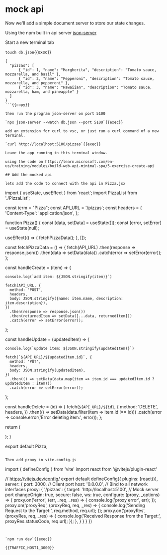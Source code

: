 # mock api

Now we'll add a simple document server to store our state changes.

Using the npm built in api server [json-server](https://www.npmjs.com/package/json-server)

Start a new terminal tab

`touch db.json`{{exec}}

```
{
  "pizzas": [
      { "id": 1, "name": "Margherita", "description": "Tomato sauce, mozzarella, and basil" },
      { "id": 2, "name": "Pepperoni", "description": "Tomato sauce, mozzarella, and pepperoni" },
      { "id": 3, "name": "Hawaiian", "description": "Tomato sauce, mozzarella, ham, and pineapple" }
  ]
}
```{{copy}}

then run the program json-server on port 5100

`npx json-server --watch db.json --port 5100`{{exec}}

add an extension for curl to vsc, or just run a curl command of a new terminal.

`curl http://localhost:5100/pizzas`{{exec}}

Leave the app running in this terminal window.

using the code on https://learn.microsoft.com/en-us/training/modules/build-web-api-minimal-spa/5-exercise-create-api

## Add the mocked api

lets add the code to connect with the api in Pizza.jsx

```
import { useState, useEffect } from 'react';
import PizzaList from './PizzaList';

const term = "Pizza";
const API_URL = '/pizzas';
const headers = {
  'Content-Type': 'application/json',
};

function Pizza() {
  const [data, setData] = useState([]);
  const [error, setError] = useState(null);

  useEffect(() => {
    fetchPizzaData();
  }, []);

  const fetchPizzaData = () => {
    fetch(API_URL)
      .then(response => response.json())
      .then(data => setData(data))
      .catch(error => setError(error));
  };

  const handleCreate = (item) => {

    console.log(`add item: ${JSON.stringify(item)}`)

    fetch(API_URL, {
      method: 'POST',
      headers,
      body: JSON.stringify({name: item.name, description: item.description}),
    })
      .then(response => response.json())
      .then(returnedItem => setData([...data, returnedItem]))
      .catch(error => setError(error));
  };

  const handleUpdate = (updatedItem) => {

    console.log(`update item: ${JSON.stringify(updatedItem)}`)

    fetch(`${API_URL}/${updatedItem.id}`, {
      method: 'PUT',
      headers,
      body: JSON.stringify(updatedItem),
    })
      .then(() => setData(data.map(item => item.id === updatedItem.id ? updatedItem : item)))
      .catch(error => setError(error));
  };

  const handleDelete = (id) => {
    fetch(`${API_URL}/${id}`, {
      method: 'DELETE',
      headers,
    })
      .then(() => setData(data.filter(item => item.id !== id)))
      .catch(error => console.error('Error deleting item:', error));
  };


  return (
    <div>
      <PizzaList
        name={term}
        data={data}
        error={error}
        onCreate={handleCreate}
        onUpdate={handleUpdate}
        onDelete={handleDelete}
      />
    </div>
  );
}

export default Pizza;
```{{copy}}

Then add proxy in vite.config.js
```
import { defineConfig } from 'vite'
import react from '@vitejs/plugin-react'

// https://vitejs.dev/config/
export default defineConfig({
  plugins: [react()],
  server: {
    port: 3000,  // Client port
    host: '0.0.0.0', // Bind to all network interfaces
    proxy: {
      '/pizzas': {
        target: 'http://localhost:5100', // Mock server port
        changeOrigin: true,
        secure: false,
        ws: true,
        configure: (proxy, _options) => {
          proxy.on('error', (err, _req, _res) => {
            console.log('proxy error', err);
          });
          proxy.on('proxyReq', (proxyReq, req, _res) => {
            console.log('Sending Request to the Target:', req.method, req.url);
          });
          proxy.on('proxyRes', (proxyRes, req, _res) => {
            console.log('Received Response from the Target:', proxyRes.statusCode, req.url);
          });
        },
      }
    }
  }
})
```{{copy}}


`npm run dev`{{exec}}

{{TRAFFIC_HOST1_3000}}
